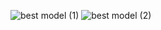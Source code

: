 
![best model (1)](https://user-images.githubusercontent.com/80167752/200165678-6457fcd3-ac62-43c2-b6a7-e8ea5ad163fe.png)
![best model (2)](https://user-images.githubusercontent.com/80167752/200165679-22b1eaeb-00b5-4af1-8a07-fb1862ae6b58.png)
